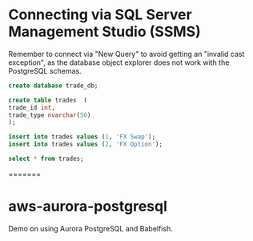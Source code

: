# Connecting via SQL Server Management Studio (SSMS)
Remember to connect via "New Query" to avoid getting an "invalid cast exception", as the database object explorer does not work with the PostgreSQL schemas.

``` sql
create database trade_db;

create table trades  (
trade_id int, 
trade_type nvarchar(50)
);

insert into trades values (1, 'FX Swap');
insert into trades values (2, 'FX Option');

select * from trades;
```
=======
# aws-aurora-postgresql
Demo on using Aurora PostgreSQL and Babelfish.
